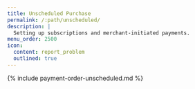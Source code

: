 ```yaml
---
title: Unscheduled Purchase
permalink: /:path/unscheduled/
description: |
  Setting up subscriptions and merchant-initiated payments.
menu_order: 2500
icon:
  content: report_problem
  outlined: true
---
```


{% include payment-order-unscheduled.md %}
